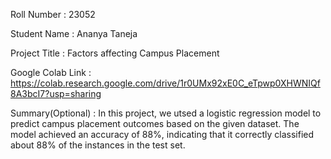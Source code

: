 Roll Number       :   23052

Student Name      :   Ananya Taneja

Project Title     :   Factors affecting Campus Placement

Google Colab Link :   https://colab.research.google.com/drive/1r0UMx92xE0C_eTpwp0XHWNIQf8A3bcI7?usp=sharing

Summary(Optional) :   In this project, we utsed a logistic regression model to predict campus placement outcomes based on the given dataset. The model achieved an accuracy of 88%, indicating that it correctly classified about 88% of the instances in the test set.
